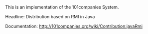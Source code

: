This is an implementation of the 101companies System.

Headline: Distribution based on RMI in Java

Documentation: http://101companies.org/wiki/Contribution:javaRmi
